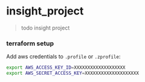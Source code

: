 # insight_project
> todo insight project

### terraform setup

Add aws credentials to `.profile` or `.zprofile`:
```sh
export AWS_ACCESS_KEY_ID=XXXXXXXXXXXXXXXXXXX 
export AWS_SECRET_ACCESS_KEY=XXXXXXXXXXXXXXXXXXXX
```